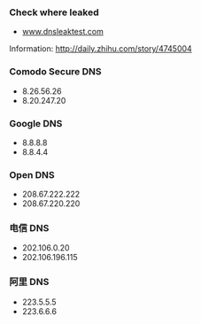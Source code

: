 
### Check where leaked

- www.dnsleaktest.com

Information: http://daily.zhihu.com/story/4745004

### Comodo Secure DNS

- 8.26.56.26
- 8.20.247.20

### Google DNS

- 8.8.8.8
- 8.8.4.4

### Open DNS

- 208.67.222.222
- 208.67.220.220

### 电信 DNS

- 202.106.0.20
- 202.106.196.115

### 阿里 DNS

- 223.5.5.5
- 223.6.6.6
